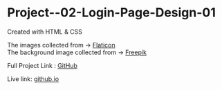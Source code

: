 # Project--02-Login-Page-Design-01

Created with HTML & CSS

The images collected from -> [Flaticon](https://www.flaticon.com) <br>
The background image collected from -> [Freepik](https://www.freepik.com)

Full Project Link : [GitHub](https://github.com/saadman-galib/Login-Page-design-01)

Live link: [github.io](https://saadman-galib.github.io/Login-Page-design-01/)